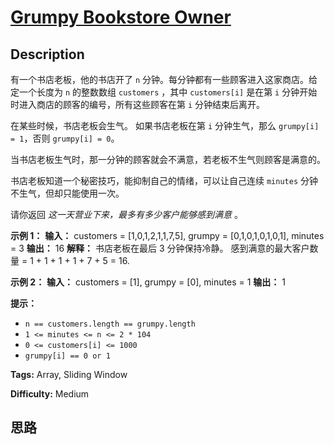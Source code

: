 # [Grumpy Bookstore Owner][title]

## Description

有一个书店老板，他的书店开了 `n` 分钟。每分钟都有一些顾客进入这家商店。给定一个长度为 `n` 的整数数组 `customers` ，其中
`customers[i]` 是在第 `i` 分钟开始时进入商店的顾客的编号，所有这些顾客在第 `i` 分钟结束后离开。

在某些时候，书店老板会生气。 如果书店老板在第 `i` 分钟生气，那么 `grumpy[i] = 1`，否则 `grumpy[i] = 0`。

当书店老板生气时，那一分钟的顾客就会不满意，若老板不生气则顾客是满意的。

书店老板知道一个秘密技巧，能抑制自己的情绪，可以让自己连续 `minutes` 分钟不生气，但却只能使用一次。

请你返回 _这一天营业下来，最多有多少客户能够感到满意_ 。  


**示例 1：**
            **输入：** customers = [1,0,1,2,1,1,7,5], grumpy = [0,1,0,1,0,1,0,1], minutes = 3    **输出：** 16    **解释：** 书店老板在最后 3 分钟保持冷静。    感到满意的最大客户数量 = 1 + 1 + 1 + 1 + 7 + 5 = 16.    

**示例 2：**
            **输入：** customers = [1], grumpy = [0], minutes = 1    **输出：** 1



**提示：**

  * `n == customers.length == grumpy.length`
  * `1 <= minutes <= n <= 2 * 104`
  * `0 <= customers[i] <= 1000`
  * `grumpy[i] == 0 or 1`


**Tags:** Array, Sliding Window

**Difficulty:** Medium

## 思路

[title]: https://leetcode-cn.com/problems/grumpy-bookstore-owner
